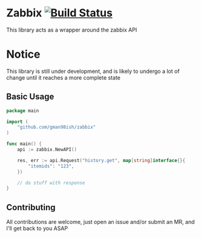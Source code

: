 # Zabbix [![Build Status](https://travis-ci.org/Gman98ish/zabbix.svg?branch=master)](https://travis-ci.org/Gman98ish/zabbix)
This library acts as a wrapper around the zabbix API

# Notice
This library is still under development, and is likely to undergo a lot of change until it reaches a more
complete state

## Basic Usage
```go
package main

import (
    "github.com/gman98ish/zabbix"
)

func main() {
    api := zabbix.NewAPI()

    res, err := api.Request("history.get", map[string]interface{}{
        "itemids": "123",
    })

    // do stuff with response
}

```

## Contributing

All contributions are welcome, just open an issue and/or submit an MR, and I'll get back to you ASAP